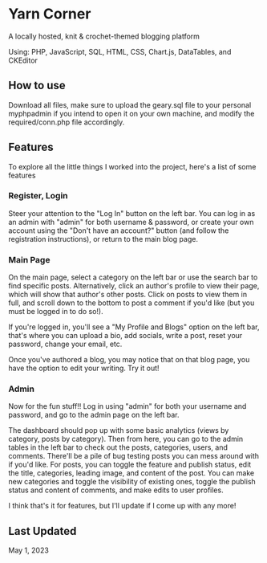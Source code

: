 # Yarn Corner

A locally hosted, knit & crochet-themed blogging platform

Using: PHP, JavaScript, SQL, HTML, CSS, Chart.js, DataTables, and CKEditor

## How to use
Download all files, make sure to upload the geary.sql file to your personal myphpadmin if you intend to open it on your own machine, and modify the required/conn.php file accordingly.

## Features
To explore all the little things I worked into the project, here's a list of some features

### Register, Login
Steer your attention to the "Log In" button on the left bar. You can log in as an admin with "admin" for both username & password, or create your own account using the "Don't have an account?" button (and follow the registration instructions), or return to the main blog page.

### Main Page
On the main page, select a category on the left bar or use the search bar to find specific posts. Alternatively, click an author's profile to view their page, which will show that author's other posts. Click on posts to view them in full, and scroll down to the bottom to post a comment if you'd like (but you must be logged in to do so!). 

If you're logged in, you'll see a "My Profile and Blogs" option on the left bar, that's where you can upload a bio, add socials, write a post, reset your password, change your email, etc.

Once you've authored a blog, you may notice that on that blog page, you have the option to edit your writing. Try it out!

### Admin
Now for the fun stuff!! Log in using "admin" for both your username and password, and go to the admin page on the left bar.

The dashboard should pop up with some basic analytics (views by category, posts by category). Then from here, you can go to the admin tables in the left bar to check out the posts, categories, users, and comments. There'll be a pile of bug testing posts you can mess around with if you'd like. For posts, you can toggle the feature and publish status, edit the title, categories, leading image, and content of the post. You can make new categories and toggle the visibility of existing ones, toggle the publish status and content of comments, and make edits to user profiles.


I think that's it for features, but I'll update if I come up with any more!

## Last Updated
May 1, 2023
